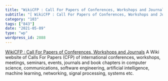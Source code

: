 ```yaml
---
title: "WikiCFP : Call For Papers of Conferences, Workshops and Journals"
subtitle: "[ WikiCFP : Call For Papers of Conferences, Workshops and Journals](http://www.wikicfp.com/cfp/)"
category: "103"
tags: ["843"]
date: "2021-05-09"
type: "wp"
wordpress_id: 2888
---
```

[ WikiCFP : Call For Papers of Conferences, Workshops and Journals](http://www.wikicfp.com/cfp/)
 A Wiki website of Calls For Papers (CFP) of international conferences, workshops, meetings, seminars, events, journals and book chapters in computer science, communications, software engineering, artificial intelligence, machine learning, networking, signal processing, systems etc.